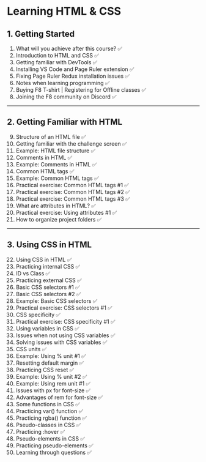 # Learning HTML & CSS

## 1. Getting Started
1. What will you achieve after this course? ✅  
2. Introduction to HTML and CSS ✅  
3. Getting familiar with DevTools ✅  
4. Installing VS Code and Page Ruler extension ✅  
5. Fixing Page Ruler Redux installation issues ✅  
6. Notes when learning programming ✅  
7. Buying F8 T-shirt | Registering for Offline classes ✅  
8. Joining the F8 community on Discord ✅  

---

## 2. Getting Familiar with HTML
9. Structure of an HTML file ✅  
10. Getting familiar with the challenge screen ✅  
11. Example: HTML file structure ✅  
12. Comments in HTML ✅  
13. Example: Comments in HTML ✅  
14. Common HTML tags ✅  
15. Example: Common HTML tags ✅  
16. Practical exercise: Common HTML tags #1 ✅  
17. Practical exercise: Common HTML tags #2 ✅  
18. Practical exercise: Common HTML tags #3 ✅  
19. What are attributes in HTML? ✅  
20. Practical exercise: Using attributes #1 ✅  
21. How to organize project folders ✅  

---

## 3. Using CSS in HTML
22. Using CSS in HTML ✅  
23. Practicing internal CSS ✅  
24. ID vs Class ✅  
25. Practicing external CSS ✅  
26. Basic CSS selectors #1 ✅  
27. Basic CSS selectors #2 ✅  
28. Example: Basic CSS selectors ✅  
29. Practical exercise: CSS selectors #1 ✅  
30. CSS specificity ✅  
31. Practical exercise: CSS specificity #1 ✅  
32. Using variables in CSS ✅  
33. Issues when not using CSS variables ✅  
34. Solving issues with CSS variables ✅  
35. CSS units ✅  
36. Example: Using % unit #1 ✅  
37. Resetting default margin ✅  
38. Practicing CSS reset ✅  
39. Example: Using % unit #2 ✅  
40. Example: Using rem unit #1 ✅  
41. Issues with px for font-size ✅  
42. Advantages of rem for font-size ✅  
43. Some functions in CSS ✅  
44. Practicing var() function ✅  
45. Practicing rgba() function ✅  
46. Pseudo-classes in CSS ✅  
47. Practicing :hover ✅  
48. Pseudo-elements in CSS ✅  
49. Practicing pseudo-elements ✅  
50. Learning through questions ✅
